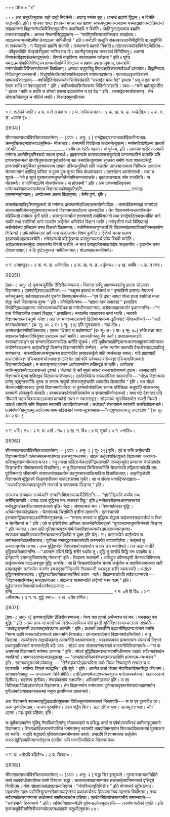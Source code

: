 +++
title = "४"

+++
अथ चतुर्थोऽनुवाकः
यतो॒ वाचो॒ निव॑र्तन्ते। अप्रा॑प्य॒ मन॑सा स॒ह। आनन्दं
ब्रह्म॑णो वि॒द्वान्। न बिभेति कदा॑चने॒ति, इति।
वाचकाः शब्दा ज्ञापकेन मनसा सह ब्रह्मणः स्वरूपभूतमानन्दमप्राप्य यस्माद्ब्रह्मानन्दान्निवर्तन्ते तद्ब्रह्मानन्दं विद्वान्मनोपाधिविशिष्टमुपासीनः कदाचिदपि न बिभेति। जातिगुणाद्यभावान्न ब्रह्मणि वाचकशब्दप्रवृत्तिः।
अतच्च नैष्कर्म्यसिद्धावुक्तम्---
"षष्ठीगुणक्रियाजातिरूढयः शब्दहेतवः।
नाऽऽत्मन्यन्यतमोऽमीषां तेनाऽऽत्मा नाभिधीयते " इति॥
मनोऽपि वल्तूनि संकल्पयत्तदानीमीदृगिति वा तादृगिति वा संकल्पयति। न चैतदुभयं ब्रह्मणि संभवति। तस्मान्मनो ब्रह्मणो निवर्तते॥
तदेतत्पञ्चकोशविवेकेऽभिहितम्---
कीदृक्तदिति चेत्पृच्छेरीदृक्ता नास्ति तत्र हि।
यदनीदृगतादृक्च तत्स्वरूपं विनिश्चिनु॥
अक्षाणां विषयस्त्वीदृक्परोक्षस्तादृगुच्यते।
विषयी नाक्षविषयः स्वत्वान्नास्य परोक्षता " इति॥
पूर्वत्र यथाऽन्नमयोपाधिविशिष्टस्य प्राणमयोपाधिविशिष्टस्य च ब्रह्मण उपासनमुक्तम्, एवमत्रापि मनोमयोपाधिविशिष्टस्योपासनं विवक्षितम्। अन्यथा यजुरादिषु शिरःपक्षादिकल्पनावैयर्थ्यं प्रसज्येत। विद्वानित्यत्र विदिधातुरुपासनवाची। विद्युपास्तिक्रिययोरुपास्तिप्रकरणे पर्यायत्वदर्शनात्। एतच्चाऽऽवृत्त्यधिकरणे भाष्यकारैरुदाहृतम्---क्वचिद्विदिनोपक्रम्योपासिनोपसंहरति "यस्तद्वेद यत्स वेद" इत्यत्रा "अनु म एतां भगवो देवतां शाधि यां देवतामुपास्से " इति। क्वचिच्चोपासिनोपक्रम्य विदिनोपसंहरति। यथा---"मनो ब्रह्मेत्युपासीत " इत्यत्र "भाति च तपति च कीर्त्या यशसा ब्रह्मवर्चसेन य एवं वेद " इति। तस्माद्वेदनमत्रोपासनम्। तेन चोपासनेनेहामुत्र च भीतिर्न भवति। निरन्तरमुपासीनस्य
______________________________________________________
१ ग. श्लोको भवति। २ घ. ०न्ते तं ब्रह्मा०। ३ घ. नास्मिन्नन्यत०। ४ क. ख. घ. ङ. ०च्छेदीद्द०। ५ क. ग. ङ. ०पास्त इ०।

[[604]]

श्रीमत्सायणाचार्यविरचितभाष्यसमेतम् — [ प्रपा॰ ८ अनु॰ २ ]
रागद्वेषाद्यवसराभावादैहिकभीत्यभावः क्रममुक्तिसद्भावाच्चाऽऽमुष्मिक-
भीत्यभावः। उभयमपि विवक्षित्वा कदाचनेत्युक्तम्।
मनोमयोपदेशेऽस्य तात्पर्यं दर्शयति________________________
तस्यैष एव शरी॑र आ॒त्मा। यः॑ पूर्व॒स्य, इति।
प्राणमयः शरीरं तत्स्वामी मनोमय आत्मेतिदृढनिश्चयो जायत इत्यर्थः। बृहदारण्यके बालाक्यजातशत्रुसंवादे प्राणात्मवादिनं बालाकिं प्रति प्राणस्यानात्मत्वं बोधयितुमजातशत्रुर्बालाकिना सह कस्यचित्पुरुषस्य सुप्तस्य समीपे गत्वा शास्त्रप्रसिद्धैः प्राणनामभिश्चतुर्भिस्तं पुरुषमामन्त्र्य तावता तस्मिन्ननुत्थिते सति जडत्वेन प्राणस्यानात्मत्वं निश्चित्य प्राणादन्यं चेतनमात्मानं दर्शयितुं पाणिमा तं पुरुषं पुनः पुनरा पिष्य बोधयांचकार। ततश्चेतन आत्मोत्तस्थौ। तथा च श्रूयते---"तौ ह सुप्तं पुरुषमाजग्मतुस्तमेतैर्नाममिरामन्त्रयांचक्रे। बृहत्पाण्डरवासः सोम राजन्निति। स नोत्तस्थौ। तं पाणिनाऽऽपेषं बोधयांचकार। स होत्तस्थौ " इति।
अथ प्राणमयान्निवृत्तस्य मनोमयकोशादप्यन्तःप्रवेशाय विज्ञानमयकोशमुपदिशति________________________
तस्माद्वा एतस्मा॑न्मनो॒मयात्। अन्योऽन्तर
आत्मा वि॑ज्ञान॒मयः। तेनै॑ष पू॒र्णः, इति।

कामसंकल्पादिवृत्तिसमूहरूपो यो मनोमयः प्रत्यगात्मोपाधित्वादात्मत्वेनोपदिष्टः। तस्मादेवैतस्मादहं कामयेऽहं संकल्पयामीत्येवमनुभूयमानादभ्यन्तरो विज्ञानमयाख्योऽन्य आत्माऽस्ति। तेन विज्ञानमयेनान्तरवस्थितेन बहिस्थितो मनोमयः पूर्णो वर्तते। सत्त्वगुणकार्यायां ज्ञानशक्तौ तमोमिश्रभागो यथा रागद्वेषादितामसधर्मोपेतं मनो भवति तथा रजोमिश्रो भागो राजसेन कर्तृत्वेन धर्मेणोपेतं विज्ञानं भवति। मनोवृत्तीनां मध्ये विशिष्टमहं कर्तेत्येवंरूपं वृत्तिज्ञानं तस्य विकारो विज्ञानमयः। रजोमिश्रसत्त्वगुणकार्यं हि विज्ञानमहंप्रत्ययविषयाभिमन्तृरूपेण विक्रियते। तमेतमभिमन्तारं सर्वे जना अहंप्रत्ययेन विषयं कुर्वन्ति। द्विविधो मनसः प्रत्यय इदंप्रत्ययोऽहंप्रत्ययश्चेति। तत्रेदंप्रत्ययो बहिर्मुखतया प्रमातुरन्यपदार्थं प्रमेयं विषयी करोति। अहंप्रत्ययस्त्वन्तर्मुखः प्रमातारमेव विषयी करोति।न चात्र प्रमातृप्रमेयसांकर्यदोषः शङ्कनीयः। दृष्टत्वेन तस्य दोषत्वाभावात्। न हि दृष्टेऽनुपपन्नं नामेतिन्यायात्। योऽयमहंप्रत्ययविषयोऽ-
_____________________________________________________
१ ग. ०त्पाण्डुर०। २ क. घ. ङ. ०नोपादि०। ३ क. ख. घ. ङ. ०र्तृत्वध०। ४ ख. धर्मोपे। ५ ङ. न त्वत्र।

[[605]]

[प्रपा॰ ८ अनु॰ २] कृष्णयजुर्वेदीयं तैत्तिरीयारण्यकम्।
भिमन्ता सर्वेषु प्रमाणव्यवहारेषु प्रमाता सोऽयमत्र विज्ञानमयः। एतमेवोद्दिश्याऽऽथर्वणिका: — "चक्षुश्च द्रष्टव्यं च श्रोतव्यं च " इत्यादिनो प्रमाणप्र-मेयजातं सर्वमनुक्रम्य, सर्वव्यवहारकर्तारं पृथगेव विस्पष्टमामनन्ति---"एष हि द्रष्टा स्प्रष्टा श्रोचा घ्राता रसयिता मन्ता बोद्धा कर्ता विज्ञानात्मा पुरुषः " इति। कौषीतकिनश्च---"प्रज्ञया वाचं समारुह्य " इत्यादिना विषयेन्द्रियव्यवहारस्य सर्वस्यान्वयव्यतिरेकाभ्यां मनोधीनत्वमाम्नाय, अशेषव्यवहारकर्तारं पृथगामनन्ति---"न वाचं विजिज्ञासीत वक्तारं विद्यात् " इत्यादिना। नन्वात्मैव व्यवहारस्य कर्ता भवति। नत्वसौ विज्ञानमयाख्यश्चतुर्थः कोशः। अत एव भगवान्बादरायणो द्वितीयाध्यायस्य तृतीयपादे जीवात्मविचारे---"कर्ता शास्त्रार्थवत्त्वात् " [ब्र॰ सू॰ अ॰ २ पा॰ ३ सू॰ ३३] इति सूत्रयामास। नायं दोषः। आत्मकर्तृत्वस्यौपाधिकत्वात्। एतच्च “यथा च तक्षोमयथा” [ब्र॰ सू॰ अ॰ २ पा॰ ३ सू॰ ४०] लोके तक्षा यथा बाह्यसाधनैर्वास्यादिभिर्युक्तः प्रसादस्य कर्ता भवति। साधनहीनस्तु नैव कर्ता। तथाऽयमात्माऽपि स्वरूपतोऽसङ्ग एव सन्वागादिकरणसहितः कर्तेति सूत्रर्थः। तर्हि पूर्वोक्तबाह्येन्द्रियान्तःकरणसमूहरूपमनोमयस्य संयोगेनैवाऽऽत्मनः कर्तृत्वसिद्धौ किमनेन विज्ञानमयेनेति चेन्मैवम्। अनेन न्यानेन तक्षण्यपि वैयर्थ्यस्याऽऽपादयितुं शक्यत्वात्। वास्यादिसाधनसंयुक्तस्य ब्राह्मणादेरेव प्रासादकर्तृत्वे सति व्यर्थस्तक्षा स्यात्। यदि ब्राह्मणादौ प्रासादगोचरज्ञानक्रियाशक्त्योरभावात्तक्षाऽपेक्ष्येत तर्ह्यत्रापि सर्वव्यवहारगोचरज्ञानक्रियाशक्तियक्तो विज्ञानमयोऽपेक्ष्यते। न चासङ्गस्याऽऽत्मन आरोपमन्तरेण शक्तिद्वयं संभवति। आरोपश्च क्वचिन्मुख्यस्यैवाऽऽधारान्तरे दृश्यते। बिलगते हि सर्पे मुख्यं सर्पत्वं रज्जावारोप्यमाणं दृष्टम्। तस्मादत्रापि विज्ञानमये मुख्यं शक्तिद्वयं चिदात्मन्यारोप्यताम्। एतदेवाभिप्रेत्य वाजसनेयिनः समामनन्ति---"योऽयं विज्ञानमयः प्राणेषु त्द्दद्यन्तर्ज्योतिः पुरुषः स समानः सन्नुभौ लोकावनुसंचरति ध्यायतीव लेलायतीव " इति। अत्र योऽयं चैतन्यज्योतिःस्वरूपः पुरुषो विज्ञानमयोपाधिकः स पुरुषस्तेनोपाधिना समानः परिच्छिन्नः सन्नुपाधिं संचरन्तमनु स्वयमपि लोकावुभौ संचरति। स्वयमसंचरन्नेवोपाधिसंचारेण च संचारवानिवोपलभ्यते। यथा घटे देशान्तरं प्रति नीयमाने घटावच्छिन्नस्याऽऽकाशस्यान्यदेशे नयनं न स्वतस्तद्वत्। सोऽयमर्थः श्रुताविवशब्देन स्पष्टी क्रियते। उपाधौ ध्यायति सति चिदात्मा स्वयमपि ध्यायन्निवोपलभ्यते। तथोपाधौ लेलायमाने स्वयमपि चलन्निवोपलभ्यते। एतमेवोपाधिप्रयुक्तमुत्क्रान्तिगमनागमनादिसंसारं भगवान्सूत्रयामास---"तद्गुणसारत्वात्तु तव्द्यपदेशः " [ब्र॰ सू॰ अ॰ २ पा॰ ३
____________________________________________________
१ ग. ०दि। न०। २ ग. घ. ०र्ता। न०। ३ ख. न. वि०। ४ घ. मुख्ये। ५ ग. ०नादि०।

[[606]]

श्रीमत्सायणाचार्यविरचितभाष्यसमेतम् — [ प्रपा॰ ८ अनु॰ २ ]
सू॰ २९] इति। एवं च सति कर्तृत्वमपि विज्ञानमयोपाधौ वर्तमानमात्मन्यारोप्यत इत्यभ्युपगन्तव्यम्। सोऽयं कर्तृत्वशक्तियुक्तो विज्ञानमयः करणत्व-
शक्तियुक्तान्मनोमयादभ्यन्तरः। ननु मनसा सहितान्येकादशेन्द्रियतत्त्वानि पञ्चवृत्त्युपेतं प्राणतत्त्वं चेत्येतावदेव लिङ्गशरीरं मीमांसाशास्त्रे विचारितम्। न तु विज्ञानाख्यं किंचित्तत्त्वमिति चेत्प्राणपादे तद्विचाराभावेऽपि ततः पूर्वस्मिन्पादे जीवात्मनि संसारधर्मापादकत्वेन तद्गुणसारत्वादित्यादिना विचारितत्वात्। अङ्गीकृतेऽपि विज्ञानाख्ये बुद्धितत्त्वे लिङ्गशरीरस्य सप्तदशसंख्या पूर्यते। सा च संख्या भगवद्भिरुदाहृता--"अपञ्चीकृतपञ्चमहाभूतानि तत्कार्यं च सप्तदशकं लिङ्गम् " इति।

तस्याश्च संख्यायाः संख्येयानि तत्त्वानि विश्वरूपाचार्यैर्दर्शितानि---
"ज्ञानेन्द्रियाणि पञ्चैव तथा कर्मेन्द्रियाण्यपि।
वायवः पञ्च बुद्धिश्च मनः सप्तदशं विदुः" इति॥
नन्वेकस्यैवान्तःकरणतत्त्वस्य मनोबुद्ध्यहंकारचित्ताख्याश्चत्वारो वृत्ति-
भेदाः। संशयात्मकं मनः। निश्चयात्मिका बुद्धिः। अभिमानात्मकोऽहंकारः। चेतनात्मकं चित्तमिति वृत्तीनां लक्षणानि। एताश्चतस्रो वृत्तयस्तद्विषयाश्चाऽऽथर्वणिकैरनुक्रान्ता: — "मनश्च मन्तव्यं च बुद्धिश्च बोद्धव्यं चाहंकारश्चाहंकर्तव्यं च चित्तं च चेतयितव्यं च " इति। एते च वृत्तिविशेषाः क्षणिकाः कालभेदेनैवोत्पद्यन्ते "युगपज्ज्ञानानुत्पत्तिर्मनसो लिङ्गम् " इति न्यायात्। तथा सति वृत्तिमात्रस्वरूपयोर्मनोमयविज्ञानमययोरन्नमयप्राणमयत्पृथक्त-त्त्वरूपत्वाभावाद्भिन्नकालीनत्वाच्चान्तर्बहिर्भावो न युक्त इति चेत्। न। करणरूपेण कर्तृरूपेण च तयोस्तत्त्वभेदाङ्गीकारात्। पूर्वोक्ता मनोबुद्ध्यश्चत्वारोऽपि करणस्यैव व्यापारविशेषाः। कर्तृरूपं तु करणात्पृथगेव तत्त्वम्। तच्च बुद्धिशब्देन विज्ञानशब्देनाहंशब्देन च तत्र तत्र व्यवह्रियते। तत्र कठाः कर्तरि बुद्धिशब्दमेवमामनन्ति---"आत्मानं रथिनं विद्धि शरीरं रथमेव तु। बुद्धिं तु सारथिं विद्धि मनः प्रग्रहमेव च। इन्द्रियाणि हयानाहुर्विषयांस्तेषु गोचरान्" इति। चिदात्मा रथस्वामी। अचिद्रूपा दर्पणसदृशी चैतन्यप्रतिबिम्बस्य कर्तृत्वधर्मस्य वाऽऽधारभूता बुद्धिः सारथिः। सा हि चिच्छायोपेतत्वेन चेतना कर्तृत्वेन च सारथिवत्स्वतन्त्रा सती प्रग्रहसदृशेन मनोरूपेण करणेन हयसदृशानीन्द्रियाणि नियमयन्ती रथसदृशं शरीरं व्यापारयति। अतोऽत्र बुद्धिमनसोस्तत्त्वभेदः। बुद्धिस्थायित्वमेककालवर्तित्वं चावग-
म्यते। विज्ञानशब्दोऽपि तत्रैवाऽऽम्नायते---"विज्ञानसारथिर्यस्तु मनःप्रग्रहवान्नरः। सोऽध्वनः पारमाप्नोति तद्विष्णोः परमं पदम् " इति। बुद्धेरान्तरत्वविवक्षयोत्कर्षस्तत्रैवाऽऽम्नात: — इन्द्रि__________________________________________________
१ ग. ०ते हि वि०। २ ग. ०र्वोक्तम०। ३ ग. घ. बुद्धेः स्था०। ४ ख. ०त्रैव वर्णितः।

[[607]]

[प्रपा॰ ८ अनु॰ २] कृष्णयजुर्वेदीयं तैत्तिरीयारण्यकम्।
येभ्यः परा ह्यार्था अर्थेभ्यश्च परं मनः। मनसस्तु परा बुद्धिः " इति। तथा प्रत्य-गात्मदर्शनार्थं निरोधसमाधिरूपं योगं ब्रुवती श्रुतिर्विज्ञानस्याभ्यन्तरत्वं दर्शयति--"यच्छेद्वाङ्मनसी प्राज्ञस्तद्यच्छेज्ज्ञान आत्मनि " इति। प्रथमतो वागादीनि बाह्यानीन्द्रियाण्यभ्यन्तरे मनसि नियम्य तदपि मनस्तातोऽप्यान्तरे ज्ञानात्मनि नियच्छेत्। ज्ञानात्मशब्देनात्र विज्ञानमयोऽभिधीयते। न तु चिदात्मा। तस्योत्तरत्र तद्यच्छेच्छान्त आत्मनीति वक्ष्यमाणत्वात्। परब्रह्मरूपस्य प्रत्यगात्मनः संसारार्थं विज्ञानं प्रथममुपाधिस्ततो मनस्ततोऽपि बहिः प्राणः। सोऽयं क्रमः संसारवर्णनप्रस्तावे वाजसनेयिभिराम्नायते---"स वा अयमात्मा विज्ञानमयो मनोमयः प्राणमयः " इति। सोऽयं बुद्धिविज्ञानशब्दाभ्यामभिधीयमानः पदार्थः सर्वैरप्यहंशब्देन व्यवह्रियते। भाष्यकाराश्चाध्यासमुदाजह्रु: — "एवमहंप्रत्ययिनमशेषस्वप्रचारसाक्षिणि प्रत्यगात्म-न्यध्यस्य " इति। समन्वयसूत्रभाष्येऽप्येवमाहु: — "तेनैवाहंकर्त्राऽहंप्रत्ययिना सर्वाः क्रिया निष्पाद्यन्ते तत्फलं च स एवाश्नाति ' तयोन्यः पिप्पलं स्वाद्वात्ति ' इति श्रुतेः " इति। अयमेव कर्ता भोक्ता नैयायिकादिमतसिद्धो जीवात्मा। सांख्याश्चैवमाहु: — अन्तःकरणं त्रिविधमिति। तत्रेन्द्रियाणामेकादशसंख्यापूरकं मनोनामकमेकम्। अहंकारतत्त्वं द्वितीयम्। महत्तत्त्वं तृतीयम्। तेष्वहंकारमेवं लक्षयन्ति। अभिमानोऽहंकार इति। स एष चितिच्छायोपेतोऽहंकारोऽत्र विज्ञानमयः। तेन विज्ञानमयेन मनोमयस्य पूर्णत्वात्तादृशमनोमयव्याप्तप्राणमयेन पूर्णेऽन्नमयेऽप्यापादमस्तकमहं मनुष्य इत्यभिमान उपलभ्यते।

अथ विज्ञानमये स्वात्मत्वबुद्धिदार्ढ्यार्थमुपासनं विधित्सुरुपास्यस्वरूपं निरूपयति---
स वा एष पुरुषवि॑ध ए॒व। तस्य पुरु॑षवि॒धताम्।
अन्वयं॑ पुरुष॒विधः। तस्य श्र॑द्धैव॒ शिरः। ऋतं
दक्षि॑णः प॒क्षः। सत्यमुत्त॑रः पक्षः। यो॑ग
आ॒त्मा। महः पुच्छं॑ प्रति॒ष्ठा, इति।

यः पूर्वोक्तप्रकारेण श्रुतिषु नैयायिकादिमतेषु लोकव्यवहारे च प्रसिद्धः कर्ता स एवैषोऽस्माभिरहं कर्तेत्यनुभूयमानो विज्ञानमयः। शिरःपक्षादिकल्पनयोपासितं मनोमयमनु स्वयमपि ताम्रप्रतिमान्यायेन शिरःपक्षादिकल्पनया पुरुषाकार एव भवति। यद्यपि श्रद्धादयो वृत्तिरूपत्वान्मनोमयस्य कार्याः, तथाऽपि विज्ञानमयस्य कर्तृत्वेन करणतद्वृत्तिस्वामित्वान्मनोवृत्तय एतदीया अपि भवन्तीत्यभिप्रेत्य विज्ञानमयस्य
___________________________________________________
१ ग. घ. ०तोऽपि बहिर्मन०। २ घ. चिच्छा०।

[[608]]

श्रीमत्सायणाचार्यविरचितभाष्यसमेतम् — [ प्रपा॰ ८ अनु॰ २ ]
श्रद्धा शिर इत्युच्यते। गुरुशास्त्राभ्यामभिहिते तत्त्वे तदवबोधोपाययोश्च परमो विश्वासः श्रद्धा। ऋतसत्यशब्दाभ्यामप्यत्र तत्तत्कर्तृत्वाभिमानरूपं वृत्तिद्वयं विवक्षितम्। योगः संप्रज्ञातासंप्रज्ञातसमाधिद्वयम्। "योगश्चित्तवृत्तिनिरोधः " इति योगशस्त्रे सूत्रितत्वात्। महःशब्देन महतः परमितिश्रुत्यन्तरोक्तमव्याकृतस्य प्रथमकार्यरूपं हिरण्यगर्भाख्यं महत्तत्त्वं विवक्षितम्। तच्च सर्वेषामहंप्रत्ययगम्यानां कर्त्रात्मनां समष्टिरूपत्वेन प्रतिष्ठा। एतदेवाभिप्रेत्योत्तरतापनीये समाम्नायते---"सर्वाहंमानी हिरण्यगर्भः " इति।
अस्मिन्विज्ञानमयेऽपि पूर्ववच्छ्लोकमुदाहरति---
तदप्येष श्लो॑को भ॒वति॥
इति कृष्णयजुर्वेदीयतैत्तिरीयारण्यकेऽष्टमःप्रपाठके चतुर्थोऽनुवाकः॥ ४॥
